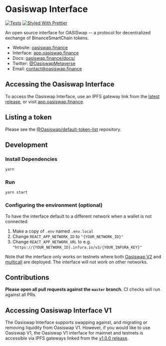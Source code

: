 # Oasiswap Interface

[![Tests](https://github.com/Uniswap/Uniswap-interface/workflows/Tests/badge.svg)](https://github.com/Oasiswap/Oasiswap-interface/actions?query=workflow%3ATests)
[![Styled With Prettier](https://img.shields.io/badge/code_style-prettier-ff69b4.svg)](https://prettier.io/)

An open source interface for OASISwap -- a protocol for decentralized exchange of BinanceSmartChain tokens.

- Website: [oasiswap.finance](https://oasiswap.finance/)
- Interface: [app.oasiswap.finance](https://app.oasiswap.finance)
- Docs: [oasiswap.finance/docs/](https://oasiswap.finance/docs/)
- Twitter: [@OasiswapMetaverse](https://twitter.com/OasiswapMetaverse)
- Email: [contact@oasiswap.finance](mailto:contact@oasiswap.finance)

## Accessing the Oasiswap Interface

To access the Oasiswap Interface, use an IPFS gateway link from the
[latest release](https://github.com/Oasiswap/Oasiswap-interface/releases/latest), 
or visit [app.oasiswap.finance](https://app.oasiswap.finance).

## Listing a token

Please see the
[@Oasiswap/default-token-list](https://github.com/Oasiswap/default-token-list) 
repository.

## Development

### Install Dependencies

```bash
yarn
```

### Run

```bash
yarn start
```

### Configuring the environment (optional)

To have the interface default to a different network when a wallet is not connected:

1. Make a copy of `.env` named `.env.local`
2. Change `REACT_APP_NETWORK_ID` to `"{YOUR_NETWORK_ID}"`
3. Change `REACT_APP_NETWORK_URL` to e.g. `"https://{YOUR_NETWORK_ID}.infura.io/v3/{YOUR_INFURA_KEY}"` 

Note that the interface only works on testnets where both 
[Oasiswap V2](https://oasiswap.finance/docs/v2/smart-contracts/factory/) and 
[multicall](https://github.com/makerdao/multicall) are deployed.
The interface will not work on other networks.

## Contributions

**Please open all pull requests against the `master` branch.** 
CI checks will run against all PRs.

## Accessing Oasiswap Interface V1

The Oasiswap Interface supports swapping against, and migrating or removing liquidity from Oasiswap V1. However,
if you would like to use Oasiswap V1, the Oasiswap V1 interface for mainnet and testnets is accessible via IPFS gateways 
linked from the [v1.0.0 release](https://github.com/Oasiswap/Oasiswap-interface/releases/tag/v1.0.0).

